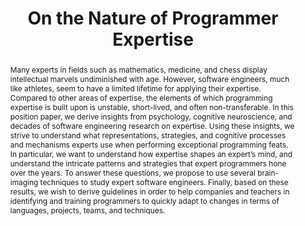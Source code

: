 ---
title: "On the Nature of Programmer Expertise"
authors: [Chris Parnin, Janet Seigmund, Norman Peitek]
abstract: "Many experts in fields such as mathematics, medicine, and chess display intellectual marvels undiminished with age. However, software engineers, much like athletes, seem to have a limited lifetime for applying their expertise. Compared to other areas of expertise, the elements of which programming expertise is built upon is unstable, short-lived, and often non-transferable. In this position paper, we derive insights from psychology, cognitive neuroscience, and decades of software engineering research on expertise. Using these insights, we strive to understand what representations, strategies, and cognitive processes and mechanisms experts use when performing exceptional programming feats. In particular, we want to understand how expertise shapes an expert’s mind, and understand the intricate patterns and strategies that expert programmers hone over the years. To answer these questions, we propose to use several brain-imaging techniques to study expert software engineers. Finally, based on these results, we wish to derive guidelines in order to help companies and teachers in identifying and training programmers to quickly adapt to changes in terms of languages, projects, teams, and techniques."
publishedAt: "ppig-2017"
year: 2017
url_pdf: "files/2017-PPIG-28th-parnin.pdf"
---